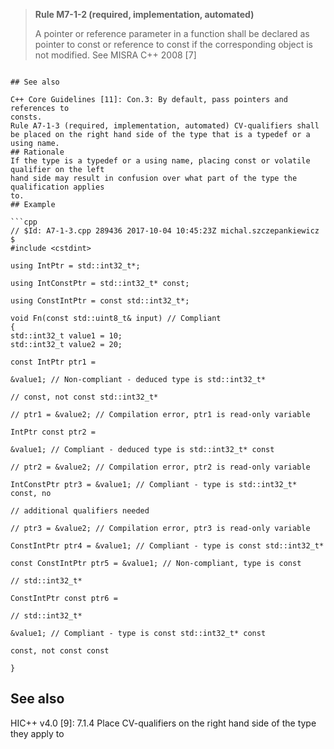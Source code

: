 > **Rule M7-1-2 (required, implementation, automated)**
>
> A pointer or reference parameter in a function shall be declared as pointer to
> const or reference to const if the corresponding object is not modified.
> See MISRA C++ 2008 [7]

````

## See also

C++ Core Guidelines [11]: Con.3: By default, pass pointers and references to
consts.
Rule A7-1-3 (required, implementation, automated) CV-qualifiers shall
be placed on the right hand side of the type that is a typedef or a
using name.
## Rationale
If the type is a typedef or a using name, placing const or volatile qualifier on the left
hand side may result in confusion over what part of the type the qualification applies
to.
## Example

```cpp
// $Id: A7-1-3.cpp 289436 2017-10-04 10:45:23Z michal.szczepankiewicz $
#include <cstdint>

using IntPtr = std::int32_t*;

using IntConstPtr = std::int32_t* const;

using ConstIntPtr = const std::int32_t*;

void Fn(const std::uint8_t& input) // Compliant
{
std::int32_t value1 = 10;
std::int32_t value2 = 20;

const IntPtr ptr1 =

&value1; // Non-compliant - deduced type is std::int32_t*

// const, not const std::int32_t*

// ptr1 = &value2; // Compilation error, ptr1 is read-only variable

IntPtr const ptr2 =

&value1; // Compliant - deduced type is std::int32_t* const

// ptr2 = &value2; // Compilation error, ptr2 is read-only variable

IntConstPtr ptr3 = &value1; // Compliant - type is std::int32_t* const, no

// additional qualifiers needed

// ptr3 = &value2; // Compilation error, ptr3 is read-only variable

ConstIntPtr ptr4 = &value1; // Compliant - type is const std::int32_t*

const ConstIntPtr ptr5 = &value1; // Non-compliant, type is const

// std::int32_t*

ConstIntPtr const ptr6 =

// std::int32_t*

&value1; // Compliant - type is const std::int32_t* const

const, not const const

}

````

## See also

HIC++ v4.0 [9]: 7.1.4 Place CV-qualifiers on the right hand side of the type they
apply to
